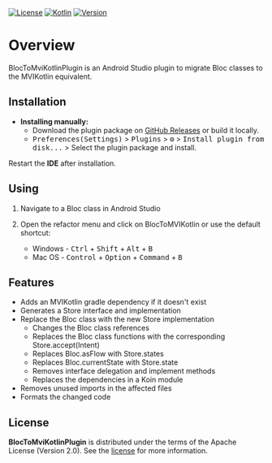 [![License](https://img.shields.io/badge/License-Apache%202.0-blue.svg)]()
[![Kotlin](https://img.shields.io/badge/Kotlin-1.8.10-green.svg)]()
[![Version](https://img.shields.io/badge/Release-v1.0.0-green.svg)]()


# Overview

BlocToMviKotlinPlugin is an Android Studio plugin to migrate Bloc classes to the MVIKotlin equivalent.

## Installation

- **Installing manually:**
    - Download the plugin package on [GitHub Releases](https://github.com/LStudioO/BlocToMviKotlinPlugin/releases) or build it locally.
    - <kbd>Preferences(Settings)</kbd> > <kbd>Plugins</kbd> > <kbd>⚙️</kbd> > <kbd>Install plugin from disk...</kbd> >
      Select the plugin package and install.

Restart the **IDE** after installation.

## Using

1. Navigate to a Bloc class in Android Studio
2. Open the refactor menu and click on BlocToMVIKotlin or use the default shortcut:

    - Windows - <kbd>Ctrl</kbd> + <kbd>Shift</kbd> + <kbd>Alt</kbd> + <kbd>B</kbd>
    - Mac OS - <kbd>Control</kbd> + <kbd>Option</kbd> + <kbd>Command</kbd> + <kbd>B</kbd>

## Features

- Adds an MVIKotlin gradle dependency if it doesn't exist
- Generates a Store interface and implementation
- Replace the Bloc class with the new Store implementation
    - Changes the Bloc class references
    - Replaces the Bloc class functions with the corresponding Store.accept(Intent)
    - Replaces Bloc.asFlow with Store.states
    - Replaces Bloc.currentState with Store.state
    - Removes interface delegation and implement methods
    - Replaces the dependencies in a Koin module
- Removes unused imports in the affected files
- Formats the changed code

## License

**BlocToMviKotlinPlugin** is distributed under the terms of the Apache License (Version 2.0). See the
[license](LICENSE) for more information.
